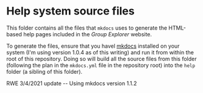 
# Help system source files

This folder contains all the files that `mkdocs` uses to generate
the HTML-based help pages included in the *Group Explorer*
website.

To generate the files, ensure that you havel
[mkdocs](https://www.mkdocs.org) installed on your system
(I'm using version 1.0.4 as of this writing) and run it from
within the root of this repository.  Doing so will build all the
source files from this folder (following the plan in the
`mkdocs.yml` file in the repository root) into the `help` folder
(a sibling of this folder).

RWE 3/4/2021 update -- Using mkdocs version 1.1.2
